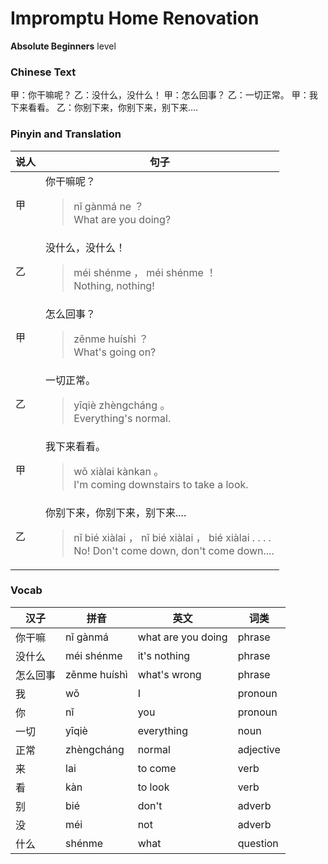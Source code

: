 # Impromptu Home Renovation
**Absolute Beginners** level
### Chinese Text
甲：你干嘛呢？
乙：没什么，没什么！
甲：怎么回事？
乙：一切正常。
甲：我下来看看。
乙：你别下来，你别下来，别下来....

### Pinyin and Translation
|说人|句子|
|----|----|
|甲|你干嘛呢？<blockquote>nǐ gànmá ne ？<br />What are you doing?</blockquote>|
|乙|没什么，没什么！<blockquote>méi shénme ， méi shénme ！<br />Nothing, nothing!</blockquote>|
|甲|怎么回事？<blockquote>zěnme huíshì ？<br />What's going on?</blockquote>|
|乙|一切正常。<blockquote>yīqiè zhèngcháng 。<br />Everything's normal.</blockquote>|
|甲|我下来看看。<blockquote>wǒ xiàlai kànkan 。<br />I'm coming downstairs to take a look.</blockquote>|
|乙|你别下来，你别下来，别下来....<blockquote>nǐ bié xiàlai ， nǐ bié xiàlai ， bié xiàlai . . . .<br />No! Don't come down, don't come down....</blockquote>|
### Vocab
|汉子|拼音|英文|词类|
|----|----|----|----|
|你干嘛|nǐ gànmá|what are you doing|phrase|
|没什么|méi shénme|it's nothing|phrase|
|怎么回事|zěnme huíshì|what's wrong|phrase|
|我|wǒ|I|pronoun|
|你|nǐ|you|pronoun|
|一切|yīqiè|everything|noun|
|正常|zhèngcháng|normal|adjective|
|来|lai|to come|verb|
|看|kàn|to look|verb|
|别|bié|don't|adverb|
|没|méi|not|adverb|
|什么|shénme|what|question|